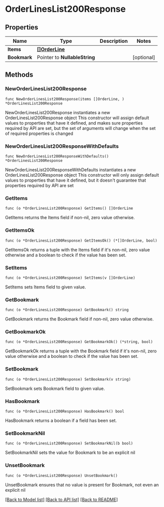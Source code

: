 # OrderLinesList200Response

## Properties

Name | Type | Description | Notes
------------ | ------------- | ------------- | -------------
**Items** | [**[]OrderLine**](OrderLine.md) |  | 
**Bookmark** | Pointer to **NullableString** |  | [optional] 

## Methods

### NewOrderLinesList200Response

`func NewOrderLinesList200Response(items []OrderLine, ) *OrderLinesList200Response`

NewOrderLinesList200Response instantiates a new OrderLinesList200Response object
This constructor will assign default values to properties that have it defined,
and makes sure properties required by API are set, but the set of arguments
will change when the set of required properties is changed

### NewOrderLinesList200ResponseWithDefaults

`func NewOrderLinesList200ResponseWithDefaults() *OrderLinesList200Response`

NewOrderLinesList200ResponseWithDefaults instantiates a new OrderLinesList200Response object
This constructor will only assign default values to properties that have it defined,
but it doesn't guarantee that properties required by API are set

### GetItems

`func (o *OrderLinesList200Response) GetItems() []OrderLine`

GetItems returns the Items field if non-nil, zero value otherwise.

### GetItemsOk

`func (o *OrderLinesList200Response) GetItemsOk() (*[]OrderLine, bool)`

GetItemsOk returns a tuple with the Items field if it's non-nil, zero value otherwise
and a boolean to check if the value has been set.

### SetItems

`func (o *OrderLinesList200Response) SetItems(v []OrderLine)`

SetItems sets Items field to given value.


### GetBookmark

`func (o *OrderLinesList200Response) GetBookmark() string`

GetBookmark returns the Bookmark field if non-nil, zero value otherwise.

### GetBookmarkOk

`func (o *OrderLinesList200Response) GetBookmarkOk() (*string, bool)`

GetBookmarkOk returns a tuple with the Bookmark field if it's non-nil, zero value otherwise
and a boolean to check if the value has been set.

### SetBookmark

`func (o *OrderLinesList200Response) SetBookmark(v string)`

SetBookmark sets Bookmark field to given value.

### HasBookmark

`func (o *OrderLinesList200Response) HasBookmark() bool`

HasBookmark returns a boolean if a field has been set.

### SetBookmarkNil

`func (o *OrderLinesList200Response) SetBookmarkNil(b bool)`

 SetBookmarkNil sets the value for Bookmark to be an explicit nil

### UnsetBookmark
`func (o *OrderLinesList200Response) UnsetBookmark()`

UnsetBookmark ensures that no value is present for Bookmark, not even an explicit nil

[[Back to Model list]](../README.md#documentation-for-models) [[Back to API list]](../README.md#documentation-for-api-endpoints) [[Back to README]](../README.md)



